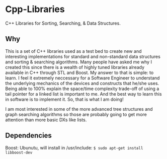 Cpp-Libraries
===================

C++ Libraries for Sorting, Searching, & Data Structures.

Why
-------

This is a set of C++ libraries used as a test bed to create new and interesting implementations for standard and non-standard data structures and sorting & searching algorithms. Many people have asked me why I created this since there is a wealth of highly tuned libraries already available in C++ through STL and Boost. My answer to that is simple: to learn. I feel it extremely neccessary for a Software Engineer to understand the underlying mechanics of the devices and constructs that he/she uses. Being able to 100% explain the space/time complexity trade-off of using a tail pointer for a linked list is important to me. And the best way to learn this in software is to implement it. So, that is what I am doing!

I am most interested in some of the more advanced tree structures and graph searching algorithms so those are probably going to get more attention than more basic DXs like lists.

Dependencies
------------

Boost:
    Ubunutu, will install in /usr/include:
    `$ sudo apt-get install libboost-dev`
